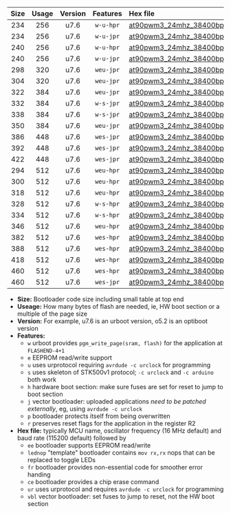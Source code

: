 |Size|Usage|Version|Features|Hex file|
|:-:|:-:|:-:|:-:|:--|
|234|256|u7.6|`w-u-hpr`|[at90pwm3_24mhz_38400bps_ur.hex](https://raw.githubusercontent.com/stefanrueger/urboot/main//at90pwm3_24mhz_38400bps_ur.hex)|
|234|256|u7.6|`w-u-jpr`|[at90pwm3_24mhz_38400bps_ur_vbl.hex](https://raw.githubusercontent.com/stefanrueger/urboot/main//at90pwm3_24mhz_38400bps_ur_vbl.hex)|
|240|256|u7.6|`w-u-hpr`|[at90pwm3_24mhz_38400bps_lednop_ur.hex](https://raw.githubusercontent.com/stefanrueger/urboot/main//at90pwm3_24mhz_38400bps_lednop_ur.hex)|
|240|256|u7.6|`w-u-jpr`|[at90pwm3_24mhz_38400bps_lednop_ur_vbl.hex](https://raw.githubusercontent.com/stefanrueger/urboot/main//at90pwm3_24mhz_38400bps_lednop_ur_vbl.hex)|
|298|320|u7.6|`weu-jpr`|[at90pwm3_24mhz_38400bps_ee_ur_vbl.hex](https://raw.githubusercontent.com/stefanrueger/urboot/main//at90pwm3_24mhz_38400bps_ee_ur_vbl.hex)|
|304|320|u7.6|`weu-jpr`|[at90pwm3_24mhz_38400bps_ee_lednop_ur_vbl.hex](https://raw.githubusercontent.com/stefanrueger/urboot/main//at90pwm3_24mhz_38400bps_ee_lednop_ur_vbl.hex)|
|322|384|u7.6|`weu-jpr`|[at90pwm3_24mhz_38400bps_ee_lednop_fr_ur_vbl.hex](https://raw.githubusercontent.com/stefanrueger/urboot/main//at90pwm3_24mhz_38400bps_ee_lednop_fr_ur_vbl.hex)|
|332|384|u7.6|`w-s-jpr`|[at90pwm3_24mhz_38400bps_vbl.hex](https://raw.githubusercontent.com/stefanrueger/urboot/main//at90pwm3_24mhz_38400bps_vbl.hex)|
|338|384|u7.6|`w-s-jpr`|[at90pwm3_24mhz_38400bps_lednop_vbl.hex](https://raw.githubusercontent.com/stefanrueger/urboot/main//at90pwm3_24mhz_38400bps_lednop_vbl.hex)|
|350|384|u7.6|`weu-jpr`|[at90pwm3_24mhz_38400bps_ee_lednop_fr_ce_ur_vbl.hex](https://raw.githubusercontent.com/stefanrueger/urboot/main//at90pwm3_24mhz_38400bps_ee_lednop_fr_ce_ur_vbl.hex)|
|386|448|u7.6|`wes-jpr`|[at90pwm3_24mhz_38400bps_ee_vbl.hex](https://raw.githubusercontent.com/stefanrueger/urboot/main//at90pwm3_24mhz_38400bps_ee_vbl.hex)|
|392|448|u7.6|`wes-jpr`|[at90pwm3_24mhz_38400bps_ee_lednop_vbl.hex](https://raw.githubusercontent.com/stefanrueger/urboot/main//at90pwm3_24mhz_38400bps_ee_lednop_vbl.hex)|
|422|448|u7.6|`wes-jpr`|[at90pwm3_24mhz_38400bps_ee_lednop_fr_vbl.hex](https://raw.githubusercontent.com/stefanrueger/urboot/main//at90pwm3_24mhz_38400bps_ee_lednop_fr_vbl.hex)|
|294|512|u7.6|`weu-hpr`|[at90pwm3_24mhz_38400bps_ee_ur.hex](https://raw.githubusercontent.com/stefanrueger/urboot/main//at90pwm3_24mhz_38400bps_ee_ur.hex)|
|300|512|u7.6|`weu-hpr`|[at90pwm3_24mhz_38400bps_ee_lednop_ur.hex](https://raw.githubusercontent.com/stefanrueger/urboot/main//at90pwm3_24mhz_38400bps_ee_lednop_ur.hex)|
|318|512|u7.6|`weu-hpr`|[at90pwm3_24mhz_38400bps_ee_lednop_fr_ur.hex](https://raw.githubusercontent.com/stefanrueger/urboot/main//at90pwm3_24mhz_38400bps_ee_lednop_fr_ur.hex)|
|328|512|u7.6|`w-s-hpr`|[at90pwm3_24mhz_38400bps.hex](https://raw.githubusercontent.com/stefanrueger/urboot/main//at90pwm3_24mhz_38400bps.hex)|
|334|512|u7.6|`w-s-hpr`|[at90pwm3_24mhz_38400bps_lednop.hex](https://raw.githubusercontent.com/stefanrueger/urboot/main//at90pwm3_24mhz_38400bps_lednop.hex)|
|346|512|u7.6|`weu-hpr`|[at90pwm3_24mhz_38400bps_ee_lednop_fr_ce_ur.hex](https://raw.githubusercontent.com/stefanrueger/urboot/main//at90pwm3_24mhz_38400bps_ee_lednop_fr_ce_ur.hex)|
|382|512|u7.6|`wes-hpr`|[at90pwm3_24mhz_38400bps_ee.hex](https://raw.githubusercontent.com/stefanrueger/urboot/main//at90pwm3_24mhz_38400bps_ee.hex)|
|388|512|u7.6|`wes-hpr`|[at90pwm3_24mhz_38400bps_ee_lednop.hex](https://raw.githubusercontent.com/stefanrueger/urboot/main//at90pwm3_24mhz_38400bps_ee_lednop.hex)|
|418|512|u7.6|`wes-hpr`|[at90pwm3_24mhz_38400bps_ee_lednop_fr.hex](https://raw.githubusercontent.com/stefanrueger/urboot/main//at90pwm3_24mhz_38400bps_ee_lednop_fr.hex)|
|460|512|u7.6|`wes-hpr`|[at90pwm3_24mhz_38400bps_ee_lednop_fr_ce.hex](https://raw.githubusercontent.com/stefanrueger/urboot/main//at90pwm3_24mhz_38400bps_ee_lednop_fr_ce.hex)|
|460|512|u7.6|`wes-jpr`|[at90pwm3_24mhz_38400bps_ee_lednop_fr_ce_vbl.hex](https://raw.githubusercontent.com/stefanrueger/urboot/main//at90pwm3_24mhz_38400bps_ee_lednop_fr_ce_vbl.hex)|

- **Size:** Bootloader code size including small table at top end
- **Useage:** How many bytes of flash are needed, ie, HW boot section or a multiple of the page size
- **Version:** For example, u7.6 is an urboot version, o5.2 is an optiboot version
- **Features:**
  + `w` urboot provides `pgm_write_page(sram, flash)` for the application at `FLASHEND-4+1`
  + `e` EEPROM read/write support
  + `u` uses urprotocol requiring `avrdude -c urclock` for programming
  + `s` uses skeleton of STK500v1 protocol; `-c urclock` and `-c arduino` both work
  + `h` hardware boot section: make sure fuses are set for reset to jump to boot section
  + `j` vector bootloader: uploaded applications *need to be patched externally*, eg, using `avrdude -c urclock`
  + `p` bootloader protects itself from being overwritten
  + `r` preserves reset flags for the application in the register R2
- **Hex file:** typically MCU name, oscillator frequency (16 MHz default) and baud rate (115200 default) followed by
  + `ee` bootloader supports EEPROM read/write
  + `lednop` "template" bootloader contains `mov rx,rx` nops that can be replaced to toggle LEDs
  + `fr` bootloader provides non-essential code for smoother error handing
  + `ce` bootloader provides a chip erase command
  + `ur` uses urprotocol and requires `avrdude -c urclock` for programming
  + `vbl` vector bootloader: set fuses to jump to reset, not the HW boot section
